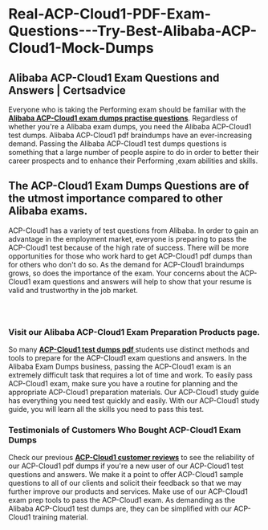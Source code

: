 # Real-ACP-Cloud1-PDF-Exam-Questions---Try-Best-Alibaba-ACP-Cloud1-Mock-Dumps
<h2><strong>Alibaba ACP-Cloud1 Exam Questions and Answers | Certsadvice</strong></h2> <p>Everyone who is taking the Performing exam should be familiar with the <a href="http://www.certsadvice.com/alibaba/acp-cloud1-practice-questions"><strong>Alibaba ACP-Cloud1 exam dumps practise questions</strong></a>. Regardless of whether you&#39;re a Alibaba exam dumps, you need the Alibaba ACP-Cloud1 test dumps. Alibaba ACP-Cloud1 pdf braindumps have an ever-increasing demand. Passing the Alibaba ACP-Cloud1 test dumps questions is something that a large number of people aspire to do in order to better their career prospects and to enhance their Performing ,exam abilities and skills.</p> <h2><strong>The ACP-Cloud1 Exam Dumps Questions are of the utmost importance compared to other Alibaba exams.</strong></h2> <p>ACP-Cloud1 has a variety of test questions from Alibaba. In order to gain an advantage in the employment market, everyone is preparing to pass the ACP-Cloud1 test because of the high rate of success. There will be more opportunities for those who work hard to get ACP-Cloud1 pdf dumps than for others who don&#39;t do so. As the demand for ACP-Cloud1 braindumps grows, so does the importance of the exam. Your concerns about the ACP-Cloud1 exam questions and answers will help to show that your resume is valid and trustworthy in the job market.</p> <p><a href="http://www.certsadvice.com/alibaba/acp-cloud1-practice-questions" style="display: block; padding: 1em 0; text-align: center; "><img alt="" src="https://1.bp.blogspot.com/-RUOr8Wn-CRk/YUYAxC8kcHI/AAAAAAAAAnw/F7BbdI3tw8QDj5z8iX0vQAioQzKiUxduwCLcBGAsYHQ/s0/unnamed.jpg" /></a></p> <h3><strong>Visit our Alibaba ACP-Cloud1 Exam Preparation Products page.</strong></h3> <p>So many <a href="http://www.certsadvice.com/alibaba/acp-cloud1-practice-questions"><strong>ACP-Cloud1 test dumps pdf </strong></a>students use distinct methods and tools to prepare for the ACP-Cloud1 exam questions and answers. In the Alibaba Exam Dumps business, passing the ACP-Cloud1 exam is an extremely difficult task that requires a lot of time and work. To easily pass ACP-Cloud1 exam, make sure you have a routine for planning and the appropriate ACP-Cloud1 preparation materials. Our ACP-Cloud1 study guide has everything you need test quickly and easily. With our ACP-Cloud1 study guide, you will learn all the skills you need to pass this test.</p> <h3><strong>Testimonials of Customers Who Bought ACP-Cloud1 Exam Dumps</strong></h3> <p>Check our previous <a href="http://www.certsadvice.com/alibaba/acp-cloud1-practice-questions"><strong>ACP-Cloud1 customer reviews</strong></a> to see the reliability of our ACP-Cloud1 pdf dumps if you&#39;re a new user of our ACP-Cloud1 test questions and answers. We make it a point to offer ACP-Cloud1 sample questions to all of our clients and solicit their feedback so that we may further improve our products and services. Make use of our ACP-Cloud1 exam prep tools to pass the ACP-Cloud1 exam. As demanding as the Alibaba ACP-Cloud1 test dumps are, they can be simplified with our ACP-Cloud1 training material.</p>
